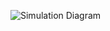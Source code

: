 ![Simulation Diagram](https://user-images.githubusercontent.com/94282752/144289587-e7b89427-4b65-45f6-9573-c6f0be316397.png)

